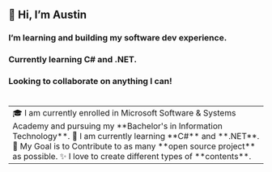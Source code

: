 ## 👋 Hi, I’m Austin
### I’m learning and building my software dev experience. 
### Currently learning C# and .NET. 
### Looking to collaborate on anything I can!
#
<table>
  <tr>
    <td valign="center">
      🎓 I am currently enrolled in Microsoft Software & Systems Academy and pursuing my **Bachelor's in Information Technology**.
      🌱 I am currently learning **C#** and **.NET**.
      🎯 My Goal is to Contribute to as many **open source project** as possible.
      ✨ I love to create different types of **contents**.
  </tr>
  </table>
